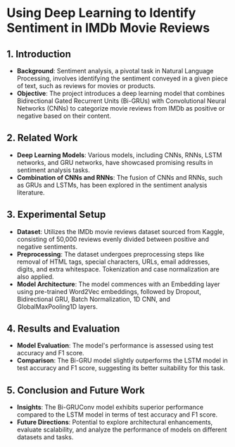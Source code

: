 # Using Deep Learning to Identify Sentiment in IMDb Movie Reviews

## 1. Introduction
- **Background**: Sentiment analysis, a pivotal task in Natural Language Processing, involves identifying the sentiment conveyed in a given piece of text, such as reviews for movies or products.
- **Objective**: The project introduces a deep learning model that combines Bidirectional Gated Recurrent Units (Bi-GRUs) with Convolutional Neural Networks (CNNs) to categorize movie reviews from IMDb as positive or negative based on their content.

## 2. Related Work
- **Deep Learning Models**: Various models, including CNNs, RNNs, LSTM networks, and GRU networks, have showcased promising results in sentiment analysis tasks.
- **Combination of CNNs and RNNs**: The fusion of CNNs and RNNs, such as GRUs and LSTMs, has been explored in the sentiment analysis literature.

## 3. Experimental Setup
- **Dataset**: Utilizes the IMDb movie reviews dataset sourced from Kaggle, consisting of 50,000 reviews evenly divided between positive and negative sentiments.
- **Preprocessing**: The dataset undergoes preprocessing steps like removal of HTML tags, special characters, URLs, email addresses, digits, and extra whitespace. Tokenization and case normalization are also applied.
- **Model Architecture**: The model commences with an Embedding layer using pre-trained Word2Vec embeddings, followed by Dropout, Bidirectional GRU, Batch Normalization, 1D CNN, and GlobalMaxPooling1D layers.

## 4. Results and Evaluation
- **Model Evaluation**: The model's performance is assessed using test accuracy and F1 score.
- **Comparison**: The Bi-GRU model slightly outperforms the LSTM model in test accuracy and F1 score, suggesting its better suitability for this task.

## 5. Conclusion and Future Work
- **Insights**: The Bi-GRUConv model exhibits superior performance compared to the LSTM model in terms of test accuracy and F1 score.
- **Future Directions**: Potential to explore architectural enhancements, evaluate scalability, and analyze the performance of models on different datasets and tasks.
